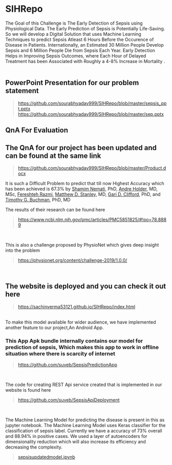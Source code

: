 # SIHRepo

The Goal of this Challenge is The Early Detection of Sepsis using Physiological Data. The Early Prediction of Sepsis is Potentially Life-Saving. So we will develop a Digital Solution that uses Machine Learning Techniques to predict Sepsis Atleast 6 Hours Before the Occurence of Disease in Patients. Internationally, an Estimated 30 Million People Develop Sepsis and 6 Million People Die from Sepsis Each Year. Early Detection Helps in Improving Sepsis Outcomes, where Each Hour of Delayed Treatment has been Associated with Roughly a 4-8% Increase in Mortality .
<br />
<br />

## PowerPoint Presentation for our problem statement
> https://github.com/sourabhyadav999/SIHRepo/blob/master/sepsis_ppt.pptx
> https://github.com/sourabhyadav999/SIHRepo/blob/master/sep.pptx

## QnA For Evaluation
## The QnA for our project has been updated and can be found at the same link
> https://github.com/sourabhyadav999/SIHRepo/blob/master/Product.docx


It is such a Difficult Problem to predict that till now Highest Accuracy which has been achieved is 67.3% by [Shamim Nemati](https://www.ncbi.nlm.nih.gov/pubmed/?term=Nemati%20S%5BAuthor%5D&cauthor=true&cauthor_uid=29286945 ), PhD, [Andre Holder](https://www.ncbi.nlm.nih.gov/pubmed/?term=Holder%20A%5BAuthor%5D&cauthor=true&cauthor_uid=29286945 ), MD, MSc, [Fereshteh Razmi](https://www.ncbi.nlm.nih.gov/pubmed/?term=Razmi%20F%5BAuthor%5D&cauthor=true&cauthor_uid=29286945 ), [Matthew D. Stanley](https://www.ncbi.nlm.nih.gov/pubmed/?term=Stanley%20MD%5BAuthor%5D&cauthor=true&cauthor_uid=29286945 ), MD, [Gari D. Clifford](https://www.ncbi.nlm.nih.gov/pubmed/?term=Clifford%20GD%5BAuthor%5D&cauthor=true&cauthor_uid=29286945 ), PhD, and [Timothy G. Buchman](https://www.ncbi.nlm.nih.gov/pubmed/?term=Buchman%20TG%5BAuthor%5D&cauthor=true&cauthor_uid=29286945 ), PhD, MD

The results of their research can be found here
> https://www.ncbi.nlm.nih.gov/pmc/articles/PMC5851825/#!po=78.8889

<br>

This is also a challenge proposed by PhysioNet which gives deep insight into the problem
> https://physionet.org/content/challenge-2019/1.0.0/

<br>

## The website is deployed and you can check it out here
> https://sachinverma53121.github.io/SIHRepo/index.html

<br>
To make this model available for wider audience, we have implemented another feature to our project,An Android App.

### This App Apk bundle internally contains our model for prediction of sepsis, Which makes this app to work in offline situation where there is scarcity of internet
> https://github.com/suveb/SepsisPredictionApp

<br>

The code for creating REST Api service created that is implemented in our website is found here
> https://github.com/suveb/SepsisApiDeployment

<br>

The Machine Learning Model for predicting the disease is present in this as jupyter notebook.
The Machine Learning Model uses Keras classifier for the classification of sepsis label. Currently we have a accuracy of 73% overall and 88.94% in positive cases. We used a layer of autoencoders for dimensionality reduction which will also increase its efficiency and decreasing the complexity. 
> [sepsisupdatedmodel.ipynb](https://github.com/sourabhyadav999/SIHRepo/blob/master/sisupdatedmodel.ipynb)
